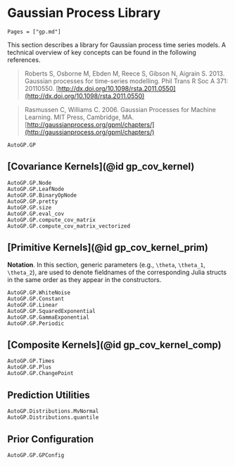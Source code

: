 # Gaussian Process Library

```@contents
Pages = ["gp.md"]
```

This section describes a library for Gaussian process time series models. A
technical overview of key concepts can be found in the following
references.

> Roberts S, Osborne M, Ebden M, Reece S, Gibson N, Aigrain S. 2013.
> Gaussian processes for time-series modelling.
> Phil Trans R Soc A 371: 20110550.
> [http://dx.doi.org/10.1098/rsta.2011.0550](http://dx.doi.org/10.1098/rsta.2011.0550)

> Rasmussen C, Williams C. 2006.
> Gaussian Processes for Machine Learning.
> MIT Press, Cambridge, MA.
> [http://gaussianprocess.org/gpml/chapters/](http://gaussianprocess.org/gpml/chapters/)


```@docs
AutoGP.GP
```

## [Covariance Kernels](@id gp_cov_kernel)

```@docs
AutoGP.GP.Node
AutoGP.GP.LeafNode
AutoGP.GP.BinaryOpNode
AutoGP.GP.pretty
AutoGP.GP.size
AutoGP.GP.eval_cov
AutoGP.GP.compute_cov_matrix
AutoGP.GP.compute_cov_matrix_vectorized
```

## [Primitive Kernels](@id gp_cov_kernel_prim)

**Notation**. In this section, generic parameters (e.g., ``\theta``,
``\theta_1``, ``\theta_2``), are used to denote fieldnames of the
corresponding Julia structs in the same order as they appear in the
constructors.

```@docs
AutoGP.GP.WhiteNoise
AutoGP.GP.Constant
AutoGP.GP.Linear
AutoGP.GP.SquaredExponential
AutoGP.GP.GammaExponential
AutoGP.GP.Periodic
```

## [Composite Kernels](@id gp_cov_kernel_comp)

```@docs
AutoGP.GP.Times
AutoGP.GP.Plus
AutoGP.GP.ChangePoint
```

## Prediction Utilities

```@docs
AutoGP.Distributions.MvNormal
AutoGP.Distributions.quantile
```


## Prior Configuration

```@docs
AutoGP.GP.GPConfig
```
